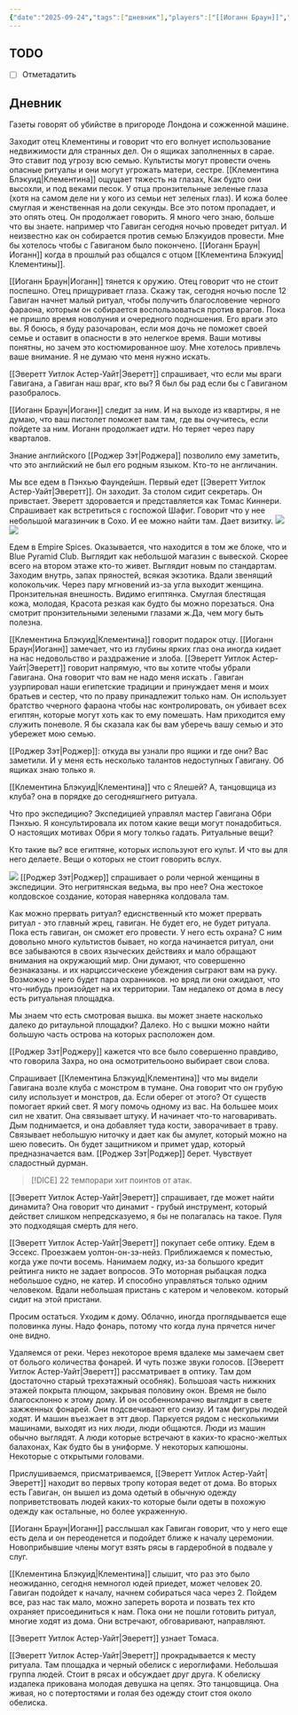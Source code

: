 ```yaml
---
{"date":"2025-09-24","tags":["дневник"],"players":["[[Иоганн Браун]]","[[Эверетт Уитлок Астер-Уайт]]","[[Роджер Зэт]]","[[Клементина Блэкуид]]"],"campaign":"[[Маски Ньярлахотепа]]","world-date":"18 февраля 1925","world-time-start":"8:00","dg-publish":true,"previous-session":"[[15 сентября 2025]]","next-session":null,"permalink":"/24-sentyabrya-2025/","dgPassFrontmatter":true}
---
```



## TODO
- [ ] Отметадатить

## Дневник
Газеты говорят об убийстве в пригороде Лондона и сожженной машине. 

Заходит отец Клементины и говорит что его волнует использование недвижимости для странных дел. Он о ящиках заполненных в сарае. Это ставит под угрозу всю семью. Культисты могут провести очень опасные ритуалы и они могут угрожать матери, сестре. [[Клементина Блэкуид\|Клементина]] ощущает тяжесть на глазах, Как будто они высохли, и под веками песок. У отца пронзительные зеленые глаза (хотя на самом деле ни у кого из семьи нет зеленых глаз). И кожа более смуглая и женственная на доли секунды. Все это потом пропадает, и это опять отец. Он продолжает говорить. Я много чего знаю, больше что вы знаете. например что Гавиган сегодня ночью проведет ритуал. И неизвестно как он собирается против семью Блэкуидов провести. Мне бы хотелось чтобы с Гавиганом было покончено. [[Иоганн Браун\|Иоганн]] когда в прошлый раз общался с отцом [[Клементина Блэкуид\|Клементины]].

[[Иоганн Браун\|Иоганн]] тянется к оружию. Отец говорит что не стоит поспешно. Отец прищуривает глаза. Скажу так, сегодня ночью после 12 Гавиган начнет малый ритуал, чтобы получить благословение черного фараона, которым он собирается воспользоваться против врагов. Пока не пришло время новолуния и очередного подношения. Его враги это вы. Я боюсь, я буду разочарован, если моя дочь не поможет своей семье и оставит в опасности в это нелегкое время. Ваши мотивы понятны, но зачем это костюмированное шоу. Мне хотелось привлечь ваше внимание. Я не думаю что меня нужно искать. 

[[Эверетт Уитлок Астер-Уайт\|Эверетт]] спрашивает, что если мы враги Гавигана, а Гавиган наш враг, кто вы? Я был бы рад если бы с Гавиганом разобралось. 

[[Иоганн Браун\|Иоганн]] следит за ним. И на выходе из квартиры, я не думаю, что ваш пистолет поможет вам там, где вы очучитесь, если пойдете за ним. Иоганн продолжает идти. Но теряет через пару кварталов. 

Знание английского [[Роджер Зэт\|Роджера]] позволило ему заметить, что это английский не был его родным языком. Кто-то не англичанин. 

Мы все едем в Пэнхью Фаундейшн. Первый едет [[Эверетт Уитлок Астер-Уайт\|Эверетт]]. Он заходит. За столом сидит секретарь. Он привстает. Эверетт здоровается и представляется как Томас Киннери. Спрашивает как встретиться с госпожой Шафиг. Говорит что у нее небольшой магазинчик в Сохо. И ее можно найти там. Дает визитку. 
![](https://foundry.owlbeardm.com/CoC/npc/monsters/secretary.webp)
![](https://foundry.owlbeardm.com/CoC/papers/england/7.png)

Едем в Empire Spices. Оказывается, что находится в том же блоке, что и Blue Pyramid Club. Выглядит как небольшой магазин с вывеской. Скорее всего на втором этаже кто-то живет. Выглядит новым по стандартам. Заходим внутрь, запах пряностей, всякая экзотика. Вдали звенящий колокольчик. Через пару мгновений из-за угла выходит женщина. Пронзительная внешность. Видимо египтянка. Смуглая блестящая кожа, молодая, Красота резкая как будто бы можно порезаться. Она смотрит пронзительными зелеными глазами ж.Да, чем могу быть полезна. 

[[Клементина Блэкуид\|Клементина]] говорит подарок отцу. [[Иоганн Браун\|Иоганн]] замечает, что из глубины ярких глаз она иногда кидает на нас недовольство и раздражение и злоба. [[Эверетт Уитлок Астер-Уайт\|Эверетт]] говорит напрямую, что вы хотите чтобы убрали Гавигана. Она говорит что вам не надо меня искать . Гавиган узурпировал наши египетские традиции и принуждает меня и моих братьев и сестер, что по праву принадлежит только нам. Он использует братство ччерного фараона чтобы нас контролировать, он убивает всех египтян, которые могут хоть как то ему помешать. Нам приходится ему служить поневоле. Я бы сказала как бы вам уберечь вашу семью и это убережет мою семью. 

[[Роджер Зэт\|Роджер]]: откуда вы узнали про ящики и где они? Вас заметили. И у меня есть несколько талантов недоступных Гавигану. Об ящиках знаю только я. 

[[Клементина Блэкуид\|Клементина]] что с Ялешей? А, танцовщица из клуба? она в порядке до сегодняшгнего ритуала. 

Что про экспедицию? Экспедицией управлял мастер Гавигана Обри Пэнхью. Я консультировала их потом какие вещи могут понадобиться. О настоящих мотивах Обри я могу толкьо гадать. Ритуальные вещи?

Кто такие вы? все египтяне, которых используют его культ. И что вы для него делаете. Вещи о которых не стоит говорить вслух. 

![](https://foundry.owlbeardm.com/CoC/npc/mon/portraits/ZAHRA%20SHAFIK.png)
[[Роджер Зэт\|Роджер]] спрашивает о роли черной женщины в экспедиции. Это негритянская ведьма, вы про нее? Она жестокое колдовское создание, которая наверняка колдовала там. 

Как можно прервать ритуал? едиснственный кто может прервать ритуал - это главный жрец, гавиган. Не будет его, не будет ритуала. Пока есть гавиган, он сможет его провести. У него есть охрана? С ним довольно много культистов бывает, но когда начинается ритуал, они все забываются в своих языческих действиях и мало обращают внимания на окружающий мир. Они думают, что совершенно безнаказаны. и их нарциссическеие убеждения сыграют вам на руку. Возможно у него будет пара охранников. но вряд ли они ожидают, что что-нибудь произойдет на их территории. Там недалеко от дома в лесу есть ритуальная площадка.

Мы знаем что есть смотровая вышка. вы может знаете насколько далеко до ритаульной площадки? Далеко. Но с вышки можно найти большую часть острова на которых расположен дом. 

[[Роджер Зэт\|Роджеру]] кажется что все было совершенно правдиво, что говорила Захра, но она осмотрительооно выбирает свои слова. 

Спрашивает [[Клементина Блэкуид\|Клементина]] что мы видели Гавигана возле клуба с монстром в тумане. Она говорит что он грубую силу использует и монстров, да. Если оберег от этого? От существ помогает яркий свет. Я могу помочь одному из вас. На большее моих сил не хватит. Она связывает штуку. И начинает что-то наговаривать. Дым поднимается, и она добавляет туда кости, заворачивает в траву. Связывает небольшую ниточку и дает как бы амулет, который можно на шею повесить. Он будет защитником и примет удар, который предназначается вам. [[Роджер Зэт\|Роджер]] берет. Чувствует сладостный дурман. 

> [!DICE] 22 темпорари хит поинтов от атак. 

[[Эверетт Уитлок Астер-Уайт\|Эверетт]] спрашивает, где может найти динамита? Она говорит что динамит - грубый инструмент, который действет слишком непредсказуемо, я бы не полагалась на такое. Пуля это подходящая смерть для него. 

[[Эверетт Уитлок Астер-Уайт\|Эверетт]] покупает себе оптику. Едем в Эссекс. Проезжаем уолтон-он-зэ-нейз. Приближаемся к поместью, когда уже почти восемь. Нанимаем лодку, из-за большого кредит рейтинга никто не задает вопросов. ЭТо моторная рыбацкая лодка небольшое судно, не катер. И способно управляться только одним человеком. Вдали небольшая пристань с катером и человеком. который сидит на этой пристани. 

Просим остаться. Уходим к дому. Облачно, иногда проглядывается еще половинка луны. Надо фонарь, потому что когда луна прячется ничег оне видно. 

Удаляемся от реки. Через некоторое время вдалеке мы замечаем свет от болього количества фонарей. И чуть позже звуки голосов. [[Эверетт Уитлок Астер-Уайт\|Эверетт]] рассматривает в оптику. Там дом (достаточно старый трехэтажный особняк). Большоая часть нижкних этажей покрыта плющом, закрывая половину окон. Время не было благосклонно к этому дому. И он особенномрачно выглядит в свете зажженных фонарей. Они подсвечивают его снизу. И там фигуры людей ходят. И машин въезжает в этт двор. Паркуется рядом с несколькими машинами, выходят из них люди, люди общаются. Люди из машин обычно выглядят. А люди которые встречают в каких-то красно-желтых балахонах, Как будто бы в униформе. У некоторых капюшоны. Некоторые с открытыми головами. 

Прислушиваемся, присматриваемся, [[Эверетт Уитлок Астер-Уайт\|Эверетт]] находит во первых тропу которая ведет от дома. Во вторых есть Гавиган, он вышел из дома одетый в обычную одежду поприветствовать людей каких-то которые были одеты в похожую одежду как остальные, но более украженную. 

[[Иоганн Браун\|Иоганн]] расслышал как Гавиган говорит, что у него еще есть дела и он переоденется и подойдет ближе к началу церемонии. Новоприбывшие члены могут взять рясы в гардеробной в подвале у слуг. 

[[Клементина Блэкуид\|Клементина]] слышит, что раз это было неожиданно, сегодня немногол юдей приедет, может человек 20. Гавиган подойдет к началу, начнем собираться часа через 2. Пойдем все, раз нас так мало, можно запереть ворота и позвать тех кто охраняет присоединиться к нам. Пока они не пошли готовить ритуал, многие ходят из дома. Они встречают, обговаривают, направляют. 

[[Эверетт Уитлок Астер-Уайт\|Эверетт]] узнает Томаса. 

[[Эверетт Уитлок Астер-Уайт\|Эверетт]] прокрадывается к месту ритуала. Там площадка и черный обелиск с иероглифами. Небольшая группа людей. Стоит в рясах и обсуждает друг друга. К обелиску издалека прикована молодая девушка на цепях. Это танцовщица. Она живая, но с потертостями и голая без одежду стоит стоя около обелиска. 